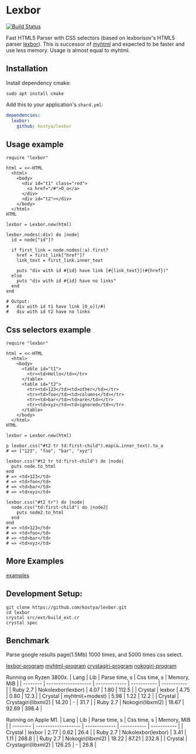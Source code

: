 # Lexbor

[![Build Status](https://github.com/kostya/lexbor/actions/workflows/ci.yml/badge.svg)](https://github.com/kostya/lexbor/actions/workflows/ci.yml?query=branch%3Amaster+event%3Apush)

Fast HTML5 Parser with CSS selectors (based on lexborisov's HTML5 parser [lexbor](https://github.com/lexbor/lexbor)). This is successor of [myhtml](https://github.com/kostya/myhtml) and expected to be faster and use less memory. Usage is almost equal to myhtml.

## Installation

Install dependency cmake:

    sudo apt install cmake

Add this to your application's `shard.yml`:

```yaml
dependencies:
  lexbor:
    github: kostya/lexbor
```

## Usage example

```crystal
require "lexbor"

html = <<-HTML
  <html>
    <body>
      <div id="t1" class="red">
        <a href="/#">O_o</a>
      </div>
      <div id="t2"></div>
    </body>
  </html>
HTML

lexbor = Lexbor.new(html)

lexbor.nodes(:div) do |node|
  id = node["id"]?

  if first_link = node.nodes(:a).first?
    href = first_link["href"]?
    link_text = first_link.inner_text

    puts "div with id #{id} have link [#{link_text}](#{href})"
  else
    puts "div with id #{id} have no links"
  end
end

# Output:
#   div with id t1 have link [O_o](/#)
#   div with id t2 have no links

```

## Css selectors example

```crystal
require "lexbor"

html = <<-HTML
  <html>
    <body>
      <table id="t1">
        <tr><td>Hello</td></tr>
      </table>
      <table id="t2">
        <tr><td>123</td><td>other</td></tr>
        <tr><td>foo</td><td>columns</td></tr>
        <tr><td>bar</td><td>are</td></tr>
        <tr><td>xyz</td><td>ignored</td></tr>
      </table>
    </body>
  </html>
HTML

lexbor = Lexbor.new(html)

p lexbor.css("#t2 tr td:first-child").map(&.inner_text).to_a
# => ["123", "foo", "bar", "xyz"]

lexbor.css("#t2 tr td:first-child") do |node|
  puts node.to_html
end
# => <td>123</td>
# => <td>foo</td>
# => <td>bar</td>
# => <td>xyz</td>

lexbor.css("#t2 tr") do |node|
  node.css("td:first-child") do |node2|
    puts node2.to_html
  end
end
# => <td>123</td>
# => <td>foo</td>
# => <td>bar</td>
# => <td>xyz</td>

```

## More Examples

[examples](https://github.com/kostya/lexbor/tree/master/examples)

## Development Setup:

```shell
git clone https://github.com/kostya/lexbor.git
cd lexbor
crystal src/ext/build_ext.cr
crystal spec
```

## Benchmark

Parse google results page(1.5Mb) 1000 times, and 5000 times css select.

[lexbor-program](https://github.com/kostya/lexbor/tree/master/bench/test-lexbor.cr)
[myhtml-program](https://github.com/kostya/lexbor/tree/master/bench/test-myhtml.cr)
[crystagiri-program](https://github.com/kostya/lexbor/tree/master/bench/test-libxml.cr)
[nokogiri-program](https://github.com/kostya/lexbor/tree/master/bench/test-libxml.rb)

Running on Ryzen 3800x.
| Lang     | Lib                 | Parse time, s | Css time, s | Memory, MiB |
| -------- | ------------------- | ------------- | ----------- | ----------- |
| Ruby 2.7 | Nokolexbor(lexbor)  | 4.07          | 1.80        | 112.5       |
| Crystal  | lexbor              | 4.75          | 0.80        | 12.3        |
| Crystal  | myhtml(+modest)     | 5.98          | 1.22        | 12.2        |
| Crystal  | Crystagiri(libxml2) | 14.20         | -           | 31.7        |
| Ruby 2.7 | Nokogiri(libxml2)   | 18.67         | 92.69       | 398.4       |

Running on Apple M1.
| Lang     | Lib                 | Parse time, s | Css time, s | Memory, MiB |
| -------- | ------------------- | ------------- | ----------- | ----------- |
| Crystal  | lexbor              | 2.77          | 0.62        | 26.4        |
| Ruby 2.7 | Nokolexbor(lexbor)  | 3.41          | 1.11        | 268.8       |
| Ruby 2.7 | Nokogiri(libxml2)   | 18.22         | 87.21       | 232.8       |
| Crystal  | Crystagiri(libxml2) | 126.25        | -           | 26.8        |
